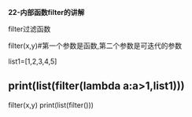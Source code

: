 **22-内部函数filter的讲解**

filter过滤函数

filter(x,y)#第一个参数是函数,第二个参数是可迭代的参数

list1=[1,2,3,4,5]

print(list(filter(lambda a:a>1,list1)))
-------------------------------------------

filter(x,y)
print(list(filter()))
